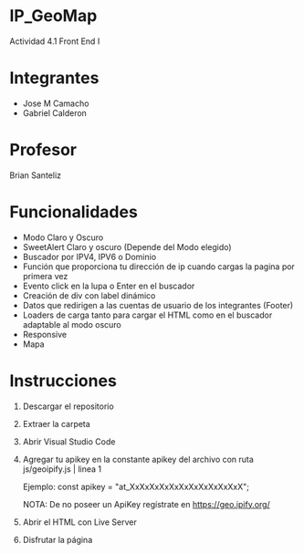 # IP_GeoMap
  Actividad 4.1 Front End I

# Integrantes

  - Jose M Camacho
  - Gabriel Calderon

# Profesor

  Brian Santeliz

# Funcionalidades

- Modo Claro y Oscuro
- SweetAlert Claro y oscuro (Depende del Modo elegido)
- Buscador por IPV4, IPV6 o Dominio
- Función que proporciona tu dirección de ip cuando cargas la pagina por primera vez
- Evento click en la lupa o Enter en el buscador
- Creación de div con label dinámico
- Datos que redirigen a las cuentas de usuario de los integrantes (Footer)
- Loaders de carga tanto para cargar el HTML como en el buscador adaptable al modo oscuro
- Responsive
- Mapa

# Instrucciones

1. Descargar el repositorio
2. Extraer la carpeta
3. Abrir Visual Studio Code
4. Agregar tu apikey en la constante apikey del archivo con ruta js/geoipify.js | linea 1
    
    Ejemplo: const apikey = "at_XxXxXxXxXxXxXxXxXxXxXxX";

    NOTA: De no poseer un ApiKey regístrate en https://geo.ipify.org/

5. Abrir el HTML con Live Server
6. Disfrutar la página
